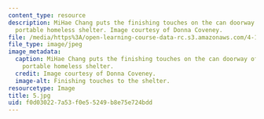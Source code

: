 ```yaml
---
content_type: resource
description: MiHae Chang puts the finishing touches on the can doorway of her team's
  portable homeless shelter. Image courtesy of Donna Coveney.
file: /media/https%3A/open-learning-course-data-rc.s3.amazonaws.com/4-125a-architecture-studio-building-in-landscapes-fall-2005/f0d030227a53f0e55249b8e75e724bdd_5.jpg
file_type: image/jpeg
image_metadata:
  caption: MiHae Chang puts the finishing touches on the can doorway of her team's
    portable homeless shelter.
  credit: Image courtesy of Donna Coveney.
  image-alt: Finishing touches to the shelter.
resourcetype: Image
title: 5.jpg
uid: f0d03022-7a53-f0e5-5249-b8e75e724bdd
---
```

